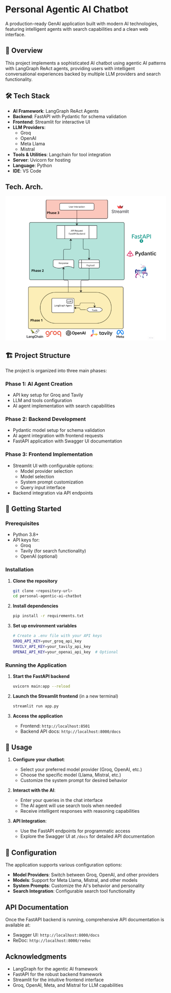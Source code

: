 # Personal Agentic AI Chatbot

A production-ready GenAI application built with modern AI technologies, featuring intelligent agents with search capabilities and a clean web interface.

## 🚀 Overview

This project implements a sophisticated AI chatbot using agentic AI patterns with LangGraph ReAct agents, providing users with intelligent conversational experiences backed by multiple LLM providers and search functionality.

## 🛠️ Tech Stack

- **AI Framework**: LangGraph ReAct Agents
- **Backend**: FastAPI with Pydantic for schema validation
- **Frontend**: Streamlit for interactive UI
- **LLM Providers**: 
  - Groq
  - OpenAI
  - Meta Llama
  - Mistral
- **Tools & Utilities**: Langchain for tool integration
- **Server**: Uvicorn for hosting
- **Language**: Python
- **IDE**: VS Code

## Tech. Arch.
![Architecture Diagram](https://github.com/Aditya3815/Agentic-bot/blob/main/Screenshot%202025-09-22%20152909.png)

## 🏗️ Project Structure

The project is organized into three main phases:

### Phase 1: AI Agent Creation
- API key setup for Groq and Tavily
- LLM and tools configuration
- AI agent implementation with search capabilities

### Phase 2: Backend Development
- Pydantic model setup for schema validation
- AI agent integration with frontend requests
- FastAPI application with Swagger UI documentation

### Phase 3: Frontend Implementation
- Streamlit UI with configurable options:
  - Model provider selection
  - Model selection
  - System prompt customization
  - Query input interface
- Backend integration via API endpoints

## 🚦 Getting Started

### Prerequisites

- Python 3.8+
- API keys for:
  - Groq
  - Tavily (for search functionality)
  - OpenAI (optional)

### Installation

1. **Clone the repository**
   ```bash
   git clone <repository-url>
   cd personal-agentic-ai-chatbot
   ```

2. **Install dependencies**
   ```bash
   pip install -r requirements.txt
   ```

3. **Set up environment variables**
   ```bash
   # Create a .env file with your API keys
   GROQ_API_KEY=your_groq_api_key
   TAVILY_API_KEY=your_tavily_api_key
   OPENAI_API_KEY=your_openai_api_key  # Optional
   ```

### Running the Application

1. **Start the FastAPI backend**
   ```bash
   uvicorn main:app --reload
   ```

2. **Launch the Streamlit frontend** (in a new terminal)
   ```bash
   streamlit run app.py
   ```

3. **Access the application**
   - Frontend: `http://localhost:8501`
   - Backend API docs: `http://localhost:8000/docs`

## 📖 Usage

1. **Configure your chatbot**:
   - Select your preferred model provider (Groq, OpenAI, etc.)
   - Choose the specific model (Llama, Mistral, etc.)
   - Customize the system prompt for desired behavior

2. **Interact with the AI**:
   - Enter your queries in the chat interface
   - The AI agent will use search tools when needed
   - Receive intelligent responses with reasoning capabilities

3. **API Integration**:
   - Use the FastAPI endpoints for programmatic access
   - Explore the Swagger UI at `/docs` for detailed API documentation

## 🔧 Configuration

The application supports various configuration options:

- **Model Providers**: Switch between Groq, OpenAI, and other providers
- **Models**: Support for Meta Llama, Mistral, and other models
- **System Prompts**: Customize the AI's behavior and personality
- **Search Integration**: Configurable search tool functionality

##  API Documentation

Once the FastAPI backend is running, comprehensive API documentation is available at:
- Swagger UI: `http://localhost:8000/docs`
- ReDoc: `http://localhost:8000/redoc`

## Acknowledgments

- LangGraph for the agentic AI framework
- FastAPI for the robust backend framework
- Streamlit for the intuitive frontend interface
- Groq, OpenAI, Meta, and Mistral for LLM capabilities

